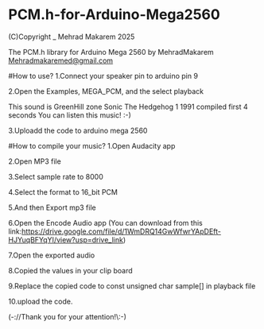 # PCM.h-for-Arduino-Mega2560
(C)Copyright _ Mehrad Makarem 2025

The PCM.h library for Arduino Mega 2560 by MehradMakarem <Mehradmakaremed@gmail.com>

#How to use?
  1.Connect your speaker pin to arduino pin 9

  2.Open the Examples, MEGA_PCM, and the select playback

  This sound is GreenHill zone Sonic The Hedgehog 1 1991 compiled first 4 seconds You can listen this music! :-)

  3.Uploadd the code to arduino mega 2560

#How to compile your music?
  1.Open Audacity app

  2.Open MP3 file

  3.Select sample rate to 8000

  4.Select the format to 16_bit PCM

  5.And then Export mp3 file

  6.Open the Encode Audio app (You can download from this link:<https://drive.google.com/file/d/1WmDRQ14GwWfwrYApDEft-HJYuqBFYqYI/view?usp=drive_link>)

  7.Open the exported audio

  8.Copied the values in your clip board

  9.Replace the copied code to const unsigned char sample[] in playback file

  10.upload the code.

(-://Thank you for your attention!\\:-)
